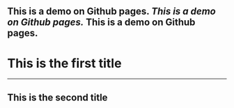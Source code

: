 This is a demo on Github pages.
*This is a demo on Github pages.*
**This is a demo on Github pages.**
--------------------------------
# This is the first title 
-------------------------------
## This is the second title
